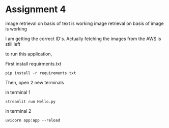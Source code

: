 # Assignment 4

image retrieval on basis of text is working
image retrieval on basis of image is working

I am getting the correct ID's. Actually fetching the images from the AWS is still left

to run this application, 

First install requirments.txt

```pip install -r requirements.txt```

Then, open 2 new terminals

in terminal 1 

```streamlit run Hello.py```

in terminal 2

```uvicorn app:app --reload```